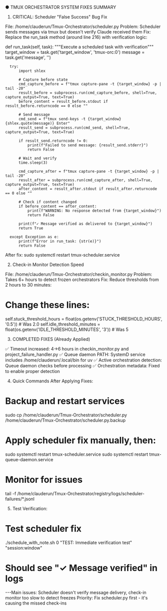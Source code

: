 ● TMUX ORCHESTRATOR SYSTEM FIXES SUMMARY

  1. CRITICAL: Scheduler "False Success" Bug Fix

  File: /home/clauderun/Tmux-Orchestrator/scheduler.py
  Problem: Scheduler sends messages via tmux but doesn't verify Claude received them
  Fix: Replace the run_task method (around line 216) with verification logic:

  def run_task(self, task):
      """Execute a scheduled task with verification"""
      target_window = task.get('target_window', 'tmux-orc:0')
      message = task.get('message', '')

      try:
          import shlex

          # Capture before state
          cmd_capture_before = f"tmux capture-pane -t {target_window} -p | tail -20"
          result_before = subprocess.run(cmd_capture_before, shell=True, capture_output=True, text=True)
          before_content = result_before.stdout if result_before.returncode == 0 else ""

          # Send message
          cmd_send = f"tmux send-keys -t {target_window} {shlex.quote(message)} Enter"
          result_send = subprocess.run(cmd_send, shell=True, capture_output=True, text=True)

          if result_send.returncode != 0:
              print(f"Failed to send message: {result_send.stderr}")
              return False

          # Wait and verify
          time.sleep(3)

          cmd_capture_after = f"tmux capture-pane -t {target_window} -p | tail -20"
          result_after = subprocess.run(cmd_capture_after, shell=True, capture_output=True, text=True)
          after_content = result_after.stdout if result_after.returncode == 0 else ""

          # Check if content changed
          if before_content == after_content:
              print(f"WARNING: No response detected from {target_window}")
              return False

          print(f"✓ Message verified as delivered to {target_window}")
          return True

      except Exception as e:
          print(f"Error in run_task: {str(e)}")
          return False

  After fix: sudo systemctl restart tmux-scheduler.service

  2. Check-in Monitor Detection Speed

  File: /home/clauderun/Tmux-Orchestrator/checkin_monitor.py
  Problem: Takes 6+ hours to detect frozen orchestrators
  Fix: Reduce thresholds from 2 hours to 30 minutes:

  # Change these lines:
  self.stuck_threshold_hours = float(os.getenv('STUCK_THRESHOLD_HOURS', '0.5'))  # Was 2.0
  self.idle_threshold_minutes = float(os.getenv('IDLE_THRESHOLD_MINUTES', '3'))  # Was 5

  3. COMPLETED FIXES (Already Applied)

  ✅ Timeout increased: 4→6 hours in checkin_monitor.py and project_failure_handler.py
  ✅ Queue daemon PATH: SystemD service includes /home/clauderun/.local/bin for uv
  ✅ Active orchestration detection: Queue daemon checks before processing
  ✅ Orchestration metadata: Fixed to enable proper detection

  4. Quick Commands After Applying Fixes:

  # Backup and restart services
  sudo cp /home/clauderun/Tmux-Orchestrator/scheduler.py /home/clauderun/Tmux-Orchestrator/scheduler.py.backup
  # Apply scheduler fix manually, then:
  sudo systemctl restart tmux-scheduler.service
  sudo systemctl restart tmux-queue-daemon.service

  # Monitor for issues
  tail -f /home/clauderun/Tmux-Orchestrator/registry/logs/scheduler-failures/*.jsonl

  5. Test Verification:

  # Test scheduler fix
  ./schedule_with_note.sh 0 "TEST: Immediate verification test" "session:window"
  # Should see "✓ Message verified" in logs

  ---Main issues: Scheduler doesn't verify message delivery, check-in monitor too slow to detect freezes
  Priority: Fix scheduler.py first - it's causing the missed check-ins

